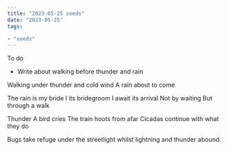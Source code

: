 ```yaml
---
title: "2023-05-25 seeds"
date: "2023-05-25"
tags:

- "seeds"
---
```


To do
- Write about walking before thunder and rain

Walking under thunder and cold wind
A rain about to come

The rain is my bride
I its bridegroom
I await its arrival
Not by waiting
But through a walk

Thunder
A bird cries
The train hoots from afar
Cicadas continue with what they do

Bugs take refuge under the streetlight whilst lightning and thunder abound.
